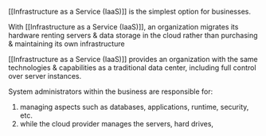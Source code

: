 [[Infrastructure as a Service (IaaS)]] is the simplest option for businesses. 

With [[Infrastructure as a Service (IaaS)]], an organization migrates its hardware renting servers & data storage in the cloud rather than purchasing & maintaining its own infrastructure

[[Infrastructure as a Service (IaaS)]] provides an organization with the same technologies & capabilities as a traditional data center, including full control over server instances.

System administrators within the business are responsible for:
1. managing aspects such as databases, applications, runtime, security, etc. 
2. while the cloud provider manages the servers, hard drives, 

